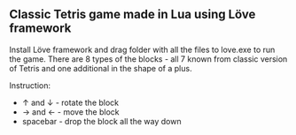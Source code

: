 ## Classic Tetris game made in Lua using Löve framework

Install Löve framework and drag folder with all the files to love.exe to run the game.
There are 8 types of the blocks - all 7 known from classic version of Tetris and one additional in the shape of a plus.

Instruction:
- ↑ and ↓ - rotate the block
- → and ← - move the block
- spacebar - drop the block all the way down